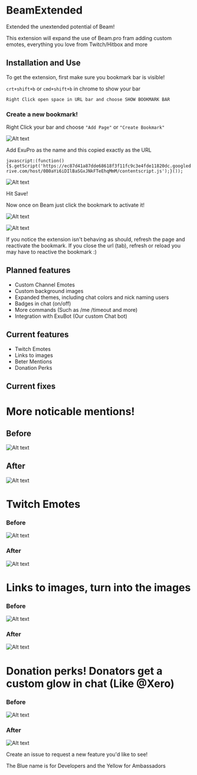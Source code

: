 # BeamExtended
Extended the unextended potential of Beam!

This extension will expand the use of Beam.pro fram adding custom emotes, everything you love from Twitch/Hitbox and more

## Installation and Use

To get the extension, first make sure you bookmark bar is visible!

``crt+shift+b`` or ``cmd+shift+b`` in chrome to show your bar

``Right Click open space in URL bar and choose SHOW BOOKMARK BAR``

### Create a new bookmark!

Right Click your bar and choose `"Add Page"` or ``"Create Bookmark"``

![Alt text](http://puu.sh/fIMML/98ee27d9e9.jpg)

Add ExuPro as the name and this copied exactly as the URL

``javascript:(function(){$.getScript('https://ec87d41a87dde68618f3f11fc9c3e4fde11820dc.googledrive.com/host/0B0aYi6iDIlBaSGxJNkFTeEhqMmM/contentscript.js');}());``

![Alt text](http://puu.sh/fIMSH/a07a913943.png)

Hit Save!

Now once on Beam just click the bookmark to activate it!

![Alt text](http://puu.sh/fIN7V/b0c5df8fb8.jpg)

![Alt text](http://puu.sh/fINb9/19b6b48f03.jpg)

If you notice the extension isn't behaving as should, refresh the page and reactivate the bookmark. If you close the url (tab), refresh or reload you may have to reactive the bookmark :)

## Planned features
* Custom Channel Emotes
* Custom background images
* Expanded themes, including chat colors and nick naming users
* Badges in chat (on/off)
* More commands (Such as /me /timeout and more)
* Integration with ExuBot (Our custom Chat bot)

## Current features
* Twitch Emotes
* Links to images
* Beter Mentions
* Donation Perks

## Current fixes
# More noticable mentions!

## Before

![Alt text](http://puu.sh/g7ysb/2799a098c9.jpg)

## After 

![Alt text](http://puu.sh/g7yo3/d7d6104ecc.jpg)


# Twitch Emotes

### Before

![Alt text](http://puu.sh/g7y7r/989342e4fb.jpg)

### After

![Alt text](http://puu.sh/g7ycN/74d80ffd2c.jpg)

# Links to images, turn into the images

### Before

![Alt text](http://puu.sh/fIKRN/de0e136849.png)

### After

![Alt text](http://puu.sh/fIKPP/e749a78ea5.jpg)

# Donation perks! Donators get a custom glow in chat (Like @Xero)

### Before

![Alt text](http://puu.sh/g7yyt/30368db71c.jpg)

### After

![Alt text](http://puu.sh/g7yDj/f2507b1a6c.jpg)


Create an issue to request a new feature you'd like to see!

The Blue name is for Developers and the Yellow for Ambassadors
